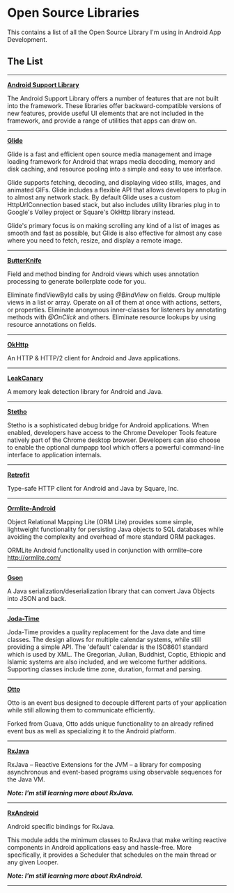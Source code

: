 # Open Source Libraries
This contains a list of all the Open Source Library I'm using in Android App Development.


## The List
---

**[Android Support Library](https://developer.android.com/topic/libraries/support-library/index.html)**

The Android Support Library offers a number of features that are not built into the framework. These libraries offer backward-compatible versions of new features, provide useful UI elements that are not included in the framework, and provide a range of utilities that apps can draw on.

---

**[Glide](https://github.com/bumptech/glide)**

Glide is a fast and efficient open source media management and image loading framework for Android that wraps media decoding, memory and disk caching, and resource pooling into a simple and easy to use interface.

Glide supports fetching, decoding, and displaying video stills, images, and animated GIFs. Glide includes a flexible API that allows developers to plug in to almost any network stack. By default Glide uses a custom HttpUrlConnection based stack, but also includes utility libraries plug in to Google's Volley project or Square's OkHttp library instead.

Glide's primary focus is on making scrolling any kind of a list of images as smooth and fast as possible, but Glide is also effective for almost any case where you need to fetch, resize, and display a remote image.

---

**[ButterKnife](http://jakewharton.github.io/butterknife/)**

Field and method binding for Android views which uses annotation processing to generate boilerplate code for you.

Eliminate findViewById calls by using *@BindView* on fields.
Group multiple views in a list or array. Operate on all of them at once with actions, setters, or properties.
Eliminate anonymous inner-classes for listeners by annotating methods with *@OnClick* and others.
Eliminate resource lookups by using resource annotations on fields.

---

**[OkHttp](http://square.github.io/okhttp/)**

An HTTP & HTTP/2 client for Android and Java applications.

---

**[LeakCanary](https://github.com/square/leakcanary)**

A memory leak detection library for Android and Java.

---

**[Stetho](http://facebook.github.io/stetho/)**

Stetho is a sophisticated debug bridge for Android applications. When enabled, developers have access to the Chrome Developer Tools feature natively part of the Chrome desktop browser. Developers can also choose to enable the optional dumpapp tool which offers a powerful command-line interface to application internals.

---

**[Retrofit](http://square.github.io/retrofit/)**

Type-safe HTTP client for Android and Java by Square, Inc.

---

**[Ormlite-Android](https://github.com/j256/ormlite-android)**

Object Relational Mapping Lite (ORM Lite) provides some simple, lightweight functionality for persisting Java objects to SQL databases while avoiding the complexity and overhead of more standard ORM packages.

ORMLite Android functionality used in conjunction with ormlite-core http://ormlite.com/

---

**[Gson](https://github.com/google/gson)**

A Java serialization/deserialization library that can convert Java Objects into JSON and back.

---

**[Joda-Time](https://github.com/JodaOrg/joda-time)**

Joda-Time provides a quality replacement for the Java date and time classes. The design allows for multiple calendar systems, while still providing a simple API. The 'default' calendar is the ISO8601 standard which is used by XML. The Gregorian, Julian, Buddhist, Coptic, Ethiopic and Islamic systems are also included, and we welcome further additions. Supporting classes include time zone, duration, format and parsing.

---

**[Otto](http://square.github.io/otto/)**

Otto is an event bus designed to decouple different parts of your application while still allowing them to communicate efficiently.

Forked from Guava, Otto adds unique functionality to an already refined event bus as well as specializing it to the Android platform.

---

**[RxJava](https://github.com/ReactiveX/RxJava)**

RxJava – Reactive Extensions for the JVM – a library for composing asynchronous and event-based programs using observable sequences for the Java VM.

***Note: I'm still learning more about RxJava.***

---

**[RxAndroid](https://github.com/ReactiveX/RxAndroid)**

Android specific bindings for RxJava.

This module adds the minimum classes to RxJava that make writing reactive components in Android applications easy and hassle-free. More specifically, it provides a Scheduler that schedules on the main thread or any given Looper.

***Note: I'm still learning more about RxAndroid.***

---
